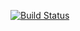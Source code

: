 [![Build Status](https://travis-ci.org/DonaldSkelton/Poker.svg?branch=master)](https://travis-ci.org/DonaldSkelton/Poker)

